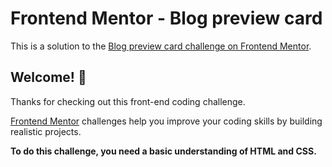 # Frontend Mentor - Blog preview card

This is a solution to the [Blog preview card challenge on Frontend Mentor]("https://github.com/dharmendra1104/Blog-preview_card/blob/main/active-states.jpg").

## Welcome! 👋

Thanks for checking out this front-end coding challenge.

[Frontend Mentor](https://www.frontendmentor.io) challenges help you improve your coding skills by building realistic projects.

**To do this challenge, you need a basic understanding of HTML and CSS.**

